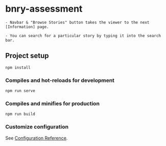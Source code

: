 # bnry-assessment
```
- Navbar & "Browse Stories" button takes the viewer to the next [Information] page. 

- You can search for a particular story by typing it into the search bar. 

```
## Project setup
```
npm install
```

### Compiles and hot-reloads for development
```
npm run serve
```

### Compiles and minifies for production
```
npm run build
```

### Customize configuration
See [Configuration Reference](https://cli.vuejs.org/config/).
